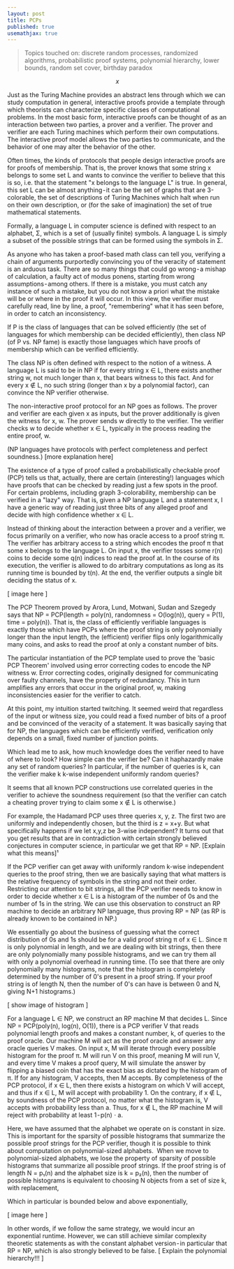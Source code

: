 ```yaml
---
layout: post
title: PCPs
published: true
usemathjax: true
---
```


> Topics touched on: discrete random processes, randomized algorithms, probabilistic proof systems, polynomial hierarchy, lower bounds, random set cover, birthday paradox

$$x$$

Just as the Turing Machine provides an abstract lens through which we can study computation in general, interactive proofs provide a template through which theorists can characterize specific classes of computational problems. In the most basic form, interactive proofs can be thought of as an interaction between two parties, a prover and a verifier. The prover and verifier are each Turing machines which perform their own computations. The interactive proof model allows the two parties to communicate, and the behavior of one may alter the behavior of the other.

Often times, the kinds of protocols that people design interactive proofs are for proofs of membership. That is, the prover knows that some string x belongs to some set L and wants to convince the verifier to believe that this is so, i.e. that the statement "x belongs to the language L" is true. In general, this set L can be almost anything - it can be the set of graphs that are 3-colorable, the set of descriptions of Turing Machines which halt when run on their own description, or (for the sake of imagination) the set of true mathematical statements.

Formally, a language L in computer science is defined with respect to an alphabet, Σ, which is a set of (usually finite) symbols. A language L is simply a subset of the possible strings that can be formed using the symbols in Σ.

As anyone who has taken a proof-based math class can tell you, verifying a chain of arguments purportedly convincing you of the veracity of statement is an arduous task. There are so many things that could go wrong - a mishap of calculation, a faulty act of modus ponens, starting from wrong assumptions - among others. If there is a mistake, you must catch any instance of such a mistake, but you do not know a priori what the mistake will be or where in the proof it will occur. In this view, the verifier must carefully read, line by line, a proof, "remembering" what it has seen before, in order to catch an inconsistency.

If P is the class of languages that can be solved efficiently (the set of languages for which membership can be decided efficiently), then class NP (of P vs. NP fame) is exactly those languages which have proofs of membership which can be verified efficiently.

The class NP is often defined with respect to the notion of a witness. A language L is said to be in NP if for every string x ∈ L, there exists another string w, not much longer than x, that bears witness to this fact. And for every x ∉ L, no such string (longer than x by a polynomial factor), can convince the NP verifier otherwise.

The non-interactive proof protocol for an NP goes as follows. The prover and verifier are each given x as inputs, but the prover additionally is given the witness for x, w. The prover sends w directly to the verifier. The verifier checks w to decide whether x ∈ L, typically in the process reading the entire proof, w.

(NP languages have protocols with perfect completeness and perfect soundness.) [more explanation here]

The existence of a type of proof called a probabilistically checkable proof (PCP) tells us that, actually, there are certain (interesting!) languages which have proofs that can be checked by reading just a few spots in the proof. For certain problems, including graph 3-colorability, membership can be verified in a "lazy" way. That is, given a NP language L and a statement x, I have a generic way of reading just three bits of any alleged proof and decide with high confidence whether x ∈ L.

Instead of thinking about the interaction between a prover and a verifier, we focus primarily on a verifier, who now has oracle access to a proof string π. The verifier has arbitrary access to a string which encodes the proof π that some x belongs to the language L. On input x, the verifier tosses some r(n) coins to decide some q(n) indices to read the proof at. In the course of its execution, the verifier is allowed to do arbitrary computations as long as its running time is bounded by t(n). At the end, the verifier outputs a single bit deciding the status of x.

\[ image here \]

The PCP Theorem proved by Arora, Lund, Motwani, Sudan and Szegedy says that NP = PCP(length = poly(n), randomness = O(log(n)), query = P(1), time = poly(n)). That is, the class of efficiently verifiable languages is exactly those which have PCPs where the proof string is only polynomially longer than the input length, the (efficient) verifier flips only logarithmically many coins, and asks to read the proof at only a constant number of bits.

The particular instantiation of the PCP template used to prove the 'basic PCP Theorem' involved using error correcting codes to encode the NP witness w. Error correcting codes, originally designed for communicating over faulty channels, have the property of redundancy. This in turn amplifies any errors that occur in the original proof, w, making inconsistencies easier for the verifier to catch.

At this point, my intuition started twitching. It seemed weird that regardless of the input or witness size, you could read a fixed number of bits of a proof and be convinced of the veracity of a statement. It was basically saying that for NP, the languages which can be efficiently verified, verification only depends on a small, fixed number of junction points.

Which lead me to ask, how much knowledge does the verifier need to have of where to look? How simple can the verifier be? Can it haphazardly make any set of random queries? In particular, if the number of queries is k, can the verifier make k k-wise independent uniformly random queries?

It seems that all known PCP constructions use correlated queries in the verifier to achieve the soundness requirement (so that the verifier can catch a cheating prover trying to claim some x ∉ L is otherwise.)

For example, the Hadamard PCP uses three queries x, y, z. The first two are uniformly and independently chosen, but the third is z = x+y.
But what specifically happens if we let x,y,z be 3-wise independent? It turns out that you get results that are in contradiction with certain strongly believed conjectures in computer science, in particular we get that RP = NP. [Explain what this means]¹

If the PCP verifier can get away with uniformly random k-wise independent queries to the proof string, then we are basically saying that what matters is the relative frequency of symbols in the string and not their order. Restricting our attention to bit strings, all the PCP verifier needs to know in order to decide whether x ∈ L is a histogram of the number of 0s and the number of 1s in the string. We can use this observation to construct an RP machine to decide an arbitrary NP language, thus proving RP = NP (as RP is already known to be contained in NP.)

We essentially go about the business of guessing what the correct distribution of 0s and 1s should be for a valid proof string π of x ∈ L. Since π is only polynomial in length, and we are dealing with bit strings, then there are only polynomially many possible histograms, and we can try them all with only a polynomial overhead in running time. (To see that there are only polynomially many histograms, note that the histogram is completely determined by the number of 0's present in a proof string. If your proof string is of length N, then the number of 0's can have is between 0 and N, giving N+1 histograms.)

\[ show image of histogram \]

For a language L ∈ NP, we construct an RP machine M that decides L. Since NP = PCP(poly(n), log(n), O(1)), there is a PCP verifier V that reads polynomial length proofs and makes a constant number, k, of queries to the proof oracle. Our machine M will act as the proof oracle and answer any oracle queries V makes. On input x, M will iterate through every possible histogram for the proof π. M will run V on this proof, meaning M will run V, and every time V makes a proof query, M will simulate the answer by flipping a biased coin that has the exact bias as dictated by the histogram of π. If for any histogram, V accepts, then M accepts. By completeness of the PCP protocol, if x ∈ L, then there exists a histogram on which V will accept, and thus if x ∈ L, M will accept with probability 1. On the contrary, if x ∉ L, by soundness of the PCP protocol, no matter what the histogram is, V accepts with probability less than a. Thus, for x ∉ L, the RP machine M will reject with probability at least 1 - p(n) ⋅ a. 

Here, we have assumed that the alphabet we operate on is constant in size. This is important for the sparsity of possible histograms that summarize the possible proof strings for the PCP verifier, though it is possible to think about computation on polynomial-sized alphabets. 
When we move to polynomial-sized alphabets, we lose the property of sparsity of possible histograms that summarize all possible proof strings. If the proof string is of length N = p₁(n) and the alphabet size is k = p₂(n), then the number of possible histograms is equivalent to choosing N objects from a set of size k, with replacement, 

Which in particular is bounded below and above exponentially,

\[ image here \]

In other words, if we follow the same strategy, we would incur an exponential runtime. However, we can still achieve similar complexity theoretic statements as with the constant alphabet version - in particular that RP = NP, which is also strongly believed to be false. \[ Explain the polynomial hierarchy!!! \]

